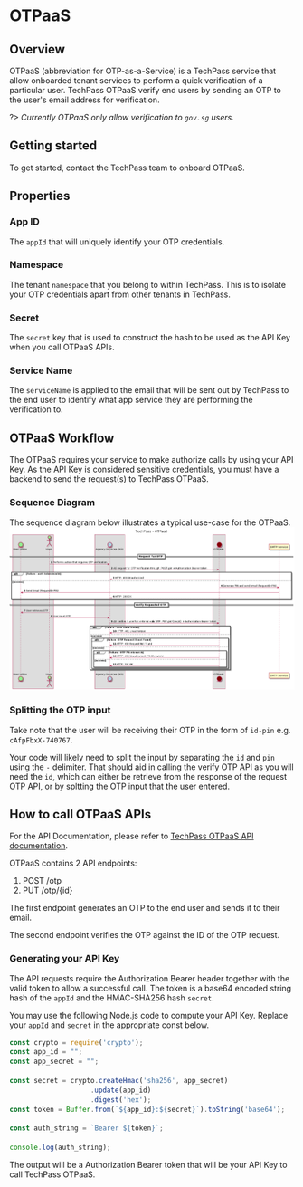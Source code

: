 # OTPaaS

## Overview
OTPaaS (abbreviation for OTP-as-a-Service) is a TechPass service that allow onboarded tenant services to perform a quick verification of a particular user. TechPass OTPaaS verify end users by sending an OTP to the user's email address for verification.

?> *Currently OTPaaS only allow verification to `gov.sg` users.*

## Getting started

To get started, contact the TechPass team to onboard OTPaaS.

## Properties

### App ID
The `appId` that will uniquely identify your OTP credentials.

### Namespace
The tenant `namespace` that you belong to within TechPass. This is to isolate your OTP credentials apart from other tenants in TechPass.

### Secret
The `secret` key that is used to construct the hash to be used as the API Key when you call OTPaaS APIs.

### Service Name
The `serviceName` is applied to the email that will be sent out by TechPass to the end user to identify what app service they are performing the verification to.

## OTPaaS Workflow
The OTPaaS requires your service to make authorize calls by using your API Key. As the API Key is considered sensitive credentials, you must have a backend to send the request(s) to TechPass OTPaaS.

### Sequence Diagram
The sequence diagram below illustrates a typical use-case for the OTPaaS.
![otpaas_seqdiag](./assets/images/otpaas/otpaas_seqdiag.png)

### Splitting the OTP input
Take note that the user will be receiving their OTP in the form of `id-pin` e.g. `cAfpFbxX-740767`.

Your code will likely need to split the input by separating the `id` and `pin` using the `-` delimiter. That should aid in calling the verify OTP API as you will need the `id`, which can either be retrieve from the response of the request OTP API, or by spltting the OTP input that the user entered.

## How to call OTPaaS APIs
For the API Documentation, please refer to [TechPass OTPaaS API documentation](https://stg.docs.developer.gov.sg/docs/techpass-otpaas-api/).

OTPaaS contains 2 API endpoints:
1. POST  /otp
2. PUT   /otp/{id}

The first endpoint generates an OTP to the end user and sends it to their email.

The second endpoint verifies the OTP against the ID of the OTP request.

### Generating your API Key
The API requests require the Authorization Bearer header together with the valid token to allow a successful call. The token is a base64 encoded string hash of the `appId` and the HMAC-SHA256 hash `secret`.

You may use the following Node.js code to compute your API Key. Replace your `appId` and `secret` in the appropriate const below.

```javascript
const crypto = require('crypto');
const app_id = "";
const app_secret = "";

const secret = crypto.createHmac('sha256', app_secret)
                    .update(app_id)
                    .digest('hex');
const token = Buffer.from(`${app_id}:${secret}`).toString('base64');

const auth_string = `Bearer ${token}`;

console.log(auth_string);
```

The output will be a Authorization Bearer token that will be your API Key to call TechPass OTPaaS.